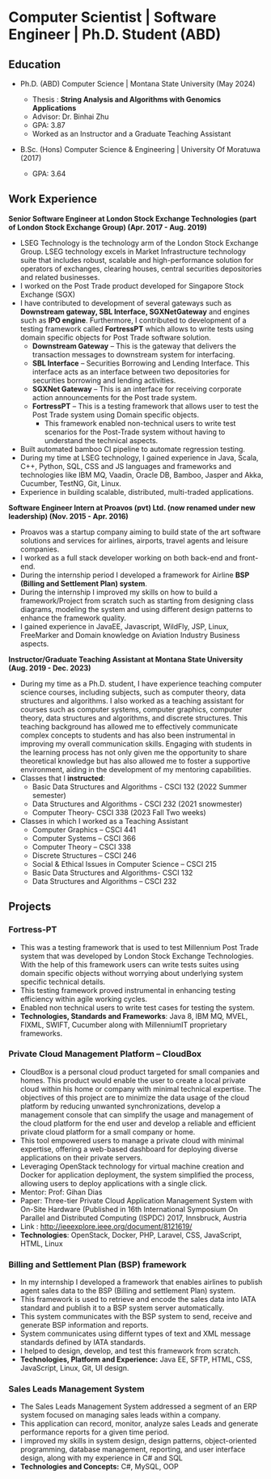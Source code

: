 # Computer Scientist | Software Engineer | Ph.D. Student (ABD)

## Education 
- Ph.D. (ABD) Computer Science | Montana State University (May 2024) 
  - Thesis : **String Analysis and Algorithms with Genomics Applications**
  - Advisor: Dr. Binhai Zhu
  - GPA: 3.87
  - Worked as an Instructor and a Graduate Teaching Assistant
  
- B.Sc. (Hons) Computer Science & Engineering | University Of Moratuwa (2017)
  - GPA: 3.64

## Work Experience
**Senior Software Engineer at London Stock Exchange Technologies (part of London Stock Exchange Group) (Apr. 2017 - Aug. 2019)**
- LSEG Technology is the technology arm of the London Stock Exchange Group. LSEG technology excels in Market Infrastructure technology suite that includes robust, scalable and high-performance solution for operators of exchanges, clearing houses, central securities depositories and related businesses.
- I worked on the Post Trade product developed for Singapore Stock Exchange (SGX)
- I have contributed to development of several gateways such as **Downstream gateway, SBL Interface, SGXNetGateway** and engines such as **IPO engine**. Furthermore, I contributed to development of a testing framework called **FortressPT** which allows to write tests using domain specific objects for Post Trade software solution.
  - **Downstream Gateway** – This is the gateway that delivers the transaction messages to downstream system for interfacing.
  - **SBL Interface** – Securities Borrowing and Lending Interface. This interface acts as an interface between two depositories for securities borrowing and lending activities.
  - **SGXNet Gateway** – This is an interface for receiving corporate action announcements for the Post trade system.
  - **FortressPT** – This is a testing framework that allows user to test the Post Trade system using Domain specific objects.
    - This framework enabled non-technical users to write test scenarios for the Post-Trade system without having to understand the technical aspects.
- Built automated bamboo CI pipeline to automate regression testing.
- During my time at LSEG technology, I gained experience in Java, Scala, C++, Python, SQL, CSS and JS languages and frameworks and technologies like IBM MQ, Vaadin, Oracle DB, Bamboo, Jasper and Akka, Cucumber, TestNG, Git, Linux.
- Experience in building scalable, distributed, multi-traded applications.
  
**Software Engineer Intern at Proavos (pvt) Ltd. (now renamed under new leadership) (Nov. 2015 - Apr. 2016)**
  - Proavos was a startup company aiming to build state of the art software solutions and services for airlines, airports, travel agents and leisure companies.
  - I worked as a full stack developer working on both back-end and front-end.
  - During the internship period I developed a framework for Airline **BSP (Billing and Settlement Plan) system**.
  - During the internship I improved my skills on how to build a framework/Project from scratch such as starting from designing class diagrams, modeling the system and using different design patterns to enhance the framework quality.
  - I gained experience in JavaEE, Javascript, WildFly, JSP, Linux, FreeMarker and Domain knowledge on Aviation Industry Business aspects.

**Instructor/Graduate Teaching Assistant at Montana State University (Aug. 2019 - Dec. 2023)**
- During my time as a Ph.D. student, I have experience teaching computer science courses, including subjects, such as computer theory, data structures and algorithms. I also worked as a teaching assistant for courses such as computer systems, computer graphics, computer theory, data structures and algorithms, and discrete structures. This teaching background has allowed me to effectively communicate complex concepts to students and has also been instrumental in improving my overall communication skills. Engaging with students in the learning process has not only given me the opportunity to share theoretical knowledge but has also allowed me to foster a supportive environment, aiding in the development of my mentoring capabilities.
- Classes that I **instructed**:
	- Basic Data Structures and Algorithms - CSCI 132 (2022 Summer semester) 
	- Data Structures and Algorithms - CSCI 232 (2021 snowmester)
	- Computer Theory- CSCI 338 (2023 Fall Two weeks)
- Classes in which I worked as a Teaching Assistant 
    - Computer Graphics – CSCI 441 
    - Computer Systems – CSCI 366
    - Computer Theory – CSCI 338
    - Discrete Structures – CSCI 246 
    - Social & Ethical Issues in Computer Science – CSCI 215
    - Basic Data Structures and Algorithms- CSCI 132
    - Data Structures and Algorithms – CSCI 232 

## Projects
### Fortress-PT
- This was a testing framework that is used to test Millennium Post Trade system that was developed by London Stock Exchange Technologies. With the help of this framework users can write tests suites using domain specific objects without worrying about underlying system specific technical details.
- This testing framework proved instrumental in enhancing testing efficiency within agile working cycles.
- Enabled non technical users to write test cases for testing the system.
- **Technologies, Standards and Frameworks**: Java 8, IBM MQ, MVEL, FIXML, SWIFT, Cucumber along with MillenniumIT proprietary frameworks.

### Private Cloud Management Platform – CloudBox
- CloudBox is a personal cloud product targeted for small companies and homes. This product would enable the user to create a local private cloud within his home or company with minimal technical expertise. The objectives of this project are to minimize the data usage of the cloud platform by reducing unwanted synchronizations, develop a management console that can simplify the usage and management of the cloud platform for the end user and develop a reliable and efficient private cloud platform for a small company or home.
- This tool empowered users to manage a private cloud with minimal expertise, offering a web-based dashboard for deploying diverse applications on their private servers.
- Leveraging OpenStack technology for virtual machine creation and Docker for application deployment, the system simplified the process, allowing users to deploy applications with a single click.
- Mentor: Prof: Gihan Dias
- Paper: Three-tier Private Cloud Application Management System with On-Site Hardware (Published in 16th International Symposium On 
Parallel and Distributed Computing (ISPDC) 2017, Innsbruck, Austria
- Link : http://ieeexplore.ieee.org/document/8121619/
- **Technologies**: OpenStack, Docker, PHP, Laravel, CSS, JavaScript, HTML, Linux

### Billing and Settlement Plan (BSP) framework
- In my internship I developed a framework that enables airlines to publish agent sales data to the BSP (Billing and settlement Plan) system.
- This framework is used to retrieve and encode the sales data into IATA standard and publish it to a BSP system server automatically.
- This system communicates with the BSP system to send, receive and generate BSP information and reports.
- System communicates using differnt types of text and XML message standards defined by IATA standards.
- I helped to design, develop, and test this framework from scratch.
- **Technologies, Platform and Experience:** Java EE, SFTP, HTML, CSS, JavaScript, Linux, Git, UI design.

### Sales Leads Management System 
- The Sales Leads Management System addressed a segment of an ERP system focused on managing sales leads within a company. 
- This application can record, monitor, analyze sales Leads and generate performance reports for a given time period.
- I improved my skills in system design, design patterns, object-oriented programming, database management, reporting, and user interface design, along with my experience in C# and SQL
- **Technologies and Concepts:** C\#, MySQL, OOP 


